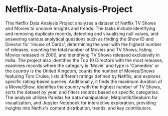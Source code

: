 # Netflix-Data-Analysis-Project

This Netflix Data Analysis Project analyzes a dataset of Netflix TV Shows and Movies to uncover insights and trends. The tasks include identifying and removing duplicate records, detecting and visualizing null values, and answering various analytical questions such as finding the Show ID and Director for 'House of Cards', determining the year with the highest number of releases, counting the total number of Movies and TV Shows, listing Movies released in 2000, and identifying TV Shows released exclusively in India. The project also identifies the Top 10 Directors with the most releases, examines records where the category is 'Movie' and type is 'Comedies' or the country is the United Kingdom, counts the number of Movies/Shows featuring Tom Cruise, lists different ratings defined by Netflix, and explores specific rating-based queries. Additionally, it finds the maximum duration of a Movie/Show, identifies the country with the highest number of TV Shows, sorts the dataset by year, and filters records based on specific categories. The analysis utilizes Pandas for data manipulation, Matplotlib/Seaborn for visualization, and Jupyter Notebook for interactive exploration, providing insights into Netflix's content distribution, trends, and key contributors.
